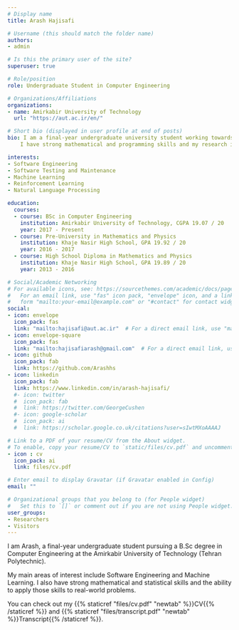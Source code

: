 ```yaml
---
# Display name
title: Arash Hajisafi

# Username (this should match the folder name)
authors:
- admin

# Is this the primary user of the site?
superuser: true

# Role/position
role: Undergraduate Student in Computer Engineering

# Organizations/Affiliations
organizations:
- name: Amirkabir University of Technology
  url: "https://aut.ac.ir/en/"

# Short bio (displayed in user profile at end of posts)
bio: I am a final-year undergraduate university student working towards a B.Sc degree in Computer Engineering at the Amirkabir University of Technology.
    I have strong mathematical and programming skills and my research interests include Software Engineering and Machine Learning.

interests:
- Software Engineering
- Software Testing and Maintenance
- Machine Learning
- Reinforcement Learning
- Natural Language Processing

education:
  courses:
  - course: BSc in Computer Engineering
    institution: Amirkabir University of Technology, CGPA 19.07 / 20
    year: 2017 - Present
  - course: Pre-University in Mathematics and Physics
    institution: Khaje Nasir High School, GPA 19.92 / 20
    year: 2016 - 2017
  - course: High School Diploma in Mathematics and Physics
    institution: Khaje Nasir High School, GPA 19.89 / 20
    year: 2013 - 2016

# Social/Academic Networking
# For available icons, see: https://sourcethemes.com/academic/docs/page-builder/#icons
#   For an email link, use "fas" icon pack, "envelope" icon, and a link in the
#   form "mailto:your-email@example.com" or "#contact" for contact widget.
social:
- icon: envelope
  icon_pack: fas
  link: "mailto:hajisafi@aut.ac.ir"  # For a direct email link, use "mailto:test@example.org".
- icon: envelope-square
  icon_pack: fas
  link: "mailto:hajisafiarash@gmail.com"  # For a direct email link, use "mailto:test@example.org".
- icon: github
  icon_pack: fab
  link: https://github.com/Arashhs
- icon: linkedin
  icon_pack: fab
  link: https://www.linkedin.com/in/arash-hajisafi/
  #- icon: twitter
  #  icon_pack: fab
  #  link: https://twitter.com/GeorgeCushen
  #- icon: google-scholar
  #  icon_pack: ai
  #  link: https://scholar.google.co.uk/citations?user=sIwtMXoAAAAJ

# Link to a PDF of your resume/CV from the About widget.
# To enable, copy your resume/CV to `static/files/cv.pdf` and uncomment the lines below.
- icon : cv
  icon_pack: ai
  link: files/cv.pdf

# Enter email to display Gravatar (if Gravatar enabled in Config)
email: ""

# Organizational groups that you belong to (for People widget)
#   Set this to `[]` or comment out if you are not using People widget.
user_groups:
- Researchers
- Visitors
---
```


I am Arash, a final-year undergraduate student pursuing a B.Sc degree in Computer Engineering at the Amirkabir University of Technology (Tehran Polytechnic).

My main areas of interest include Software Engineering and Machine Learning. I also have strong mathematical and statistical skills and the ability to apply those skills to real-world problems.

You can check out my {{% staticref "files/cv.pdf" "newtab" %}}CV{{% /staticref %}} and {{% staticref "files/transcript.pdf" "newtab" %}}Transcript{{% /staticref %}}.